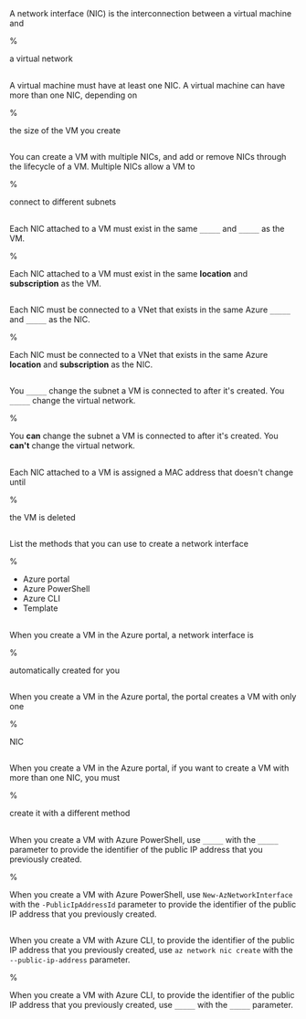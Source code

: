 ##

A network interface (NIC) is the interconnection between a virtual machine and 

%

a virtual network

##

A virtual machine must have at least one NIC. A virtual machine can have more than one NIC, depending on

%

the size of the VM you create

##

You can create a VM with multiple NICs, and add or remove NICs through the lifecycle of a VM. Multiple NICs allow a VM to

%

connect to different subnets

##

Each NIC attached to a VM must exist in the same `_____` and `_____` as the VM.

%

Each NIC attached to a VM must exist in the same **location** and **subscription** as the VM.

##

Each NIC must be connected to a VNet that exists in the same Azure `_____` and `_____` as the NIC.

%

Each NIC must be connected to a VNet that exists in the same Azure **location** and **subscription** as the NIC.

##

You `_____` change the subnet a VM is connected to after it's created. You `_____` change the virtual network. 

%

You **can** change the subnet a VM is connected to after it's created. You **can't** change the virtual network. 

##

Each NIC attached to a VM is assigned a MAC address that doesn't change until 

%

the VM is deleted

##

List the methods that you can use to create a network interface

%

- Azure portal
- Azure PowerShell
- Azure CLI
- Template

##

When you create a VM in the Azure portal, a network interface is

%

automatically created for you

##

When you create a VM in the Azure portal, the portal creates a VM with only one

%

NIC

##

When you create a VM in the Azure portal, if you want to create a VM with more than one NIC, you must

%

create it with a different method

##

When you create a VM with Azure PowerShell, use `_____` with the `_____` parameter to provide the identifier of the public IP address that you previously created.

%

When you create a VM with Azure PowerShell, use `New-AzNetworkInterface` with the `-PublicIpAddressId` parameter to provide the identifier of the public IP address that you previously created.

##

When you create a VM with Azure CLI, to provide the identifier of the public IP address that you previously created, use `az network nic create` with the `--public-ip-address` parameter.

%

When you create a VM with Azure CLI, to provide the identifier of the public IP address that you previously created, use `_____` with the `_____` parameter.
